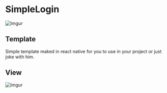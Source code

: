 # SimpleLogin
![Imgur](https://i.imgur.com/fHUOR9z.png)
## Template
Simple template maked in react native for you to use in your project or just joke with him.

## View

![Imgur](https://i.imgur.com/e79c2Rb.gif)
